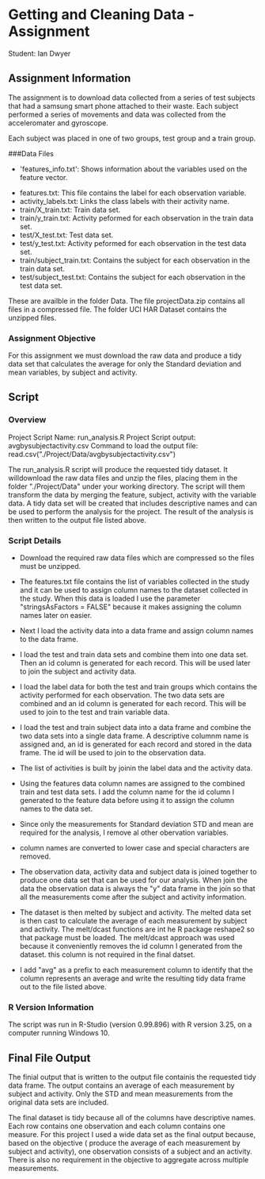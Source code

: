 # Getting and Cleaning Data - Assignment

Student: Ian Dwyer

## Assignment Information
The assignment is to download data collected from a series of test subjects that had a samsung smart phone attached to their waste. Each subject performed a series of movements and data was collected from the acceleromater and gyroscope.

Each subject was placed in one of two groups, test group and a train group.

###Data Files
- 'features_info.txt': Shows information about the variables used on the feature vector.

* features.txt: This file contains the label for each observation variable.
* activity_labels.txt: Links the class labels with their activity name.
* train/X_train.txt: Train data set.
* train/y_train.txt: Activity peformed for each observation in the train data set.
* test/X_test.txt: Test data set.
* test/y_test.txt: Activity peformed for each observation in the test data set.
* train/subject_train.txt: Contains the subject for each observation in the train data set.
* test/subject_test.txt: Contains the subject for each observation in the test data set.

These are availble in the folder Data. The file projectData.zip contains all files in a compressed file. The folder UCI HAR Dataset contains the unzipped files.

### Assignment Objective
For this assignment we must download the raw data and produce a tidy data set that calculates the average for only the Standard deviation and mean variables, by subject and activity.

## Script

### Overview

Project Script Name: run_analysis.R
Project Script output: avgbysubjectactivity.csv
Command to load the output file: read.csv("./Project/Data/avgbysubjectactivity.csv")

The run_analysis.R script will produce the requested tidy dataset. It willdownload the raw data files and unzip the files, placing them in the folder "./Project/Data" under your working directory. The script will them transform the data by merging the feature, subject, activity with the variable data. A tidy data set will be created that includes descriptive names and can be used to perform the analysis for the project. The result of the analysis is then written to the output file listed above.

### Script Details

* Download the required raw data files which are compressed so the files must be unzipped.

* The features.txt file contains the list of variables collected in the study and it can be used to assign column names to the dataset collected in the study. When this data is loaded I use the parameter "stringsAsFactors = FALSE" because it makes assigning the column names later on easier.

* Next I load the activity data into a data frame and assign column names to the data frame.

* I load the test and train data sets and combine them into one data set. Then an id column is generated for each record. This will be used later to join the subject and activity data.

* I load the label data for both the test and train groups which contains the activity performed for each observation. The two data sets are combined and an id column is generated for each record. This will be used to join to the test and train variable data.

* I load the test and train subject data into a data frame and  combine the two data sets into a single data frame. A descriptive columnm name is assigned and,  an id is generated for each record and stored in the data frame. The id will be used to join to the observation data.

* The list of activities is built by joinin the label data and the activity data. 

* Using the features data column names are assigned to the combined train and test data sets. I add the column name for the id column I generated to the feature data before using it to assign the column names to the data set.

* Since only the measurements for Standard deviation STD and mean are required for the analysis, I remove al other obervation variables.

* column names are converted to lower case and special characters are removed. 

* The observation data, activity data and subject data is joined together to produce one data set that can be used for our analysis. When join the data the observation data is always the "y" data frame in the join so that all the measurements come after the subject and activity information.

* The dataset is then melted by subject and activity. The melted data set is then cast to calculate the average of each measurement by subject and activity. The melt/dcast functions are int he R package reshape2 so that package must be loaded. The melt/dcast approach was used because it conveniently removes the id column I generated from the dataset. this column is not required in the final datset. 

* I add "avg" as a prefix to each measurement column to identify that the column represents an average and write the resulting tidy data frame out to the file listed above.

### R Version Information
The script was run in R-Studio (version 0.99.896) with R version 3.25,  on a computer running Windows 10. 

## Final File Output
The finial output that is written to the output file containis the requested tidy data frame. The output contains an average of each measurement by subject and activity. Only the STD and mean measurements from the original data sets are included.

The final dataset is tidy because all of the columns have descriptive names. Each row contains one observation and each column contains one measure. For this project I used a wide data set as the final output because, based on the objective ( produce the average of each measurement by subject and activity), one observation consists of a subject and an activity. There is also no requirement in the objective to aggregate across multiple measurements.